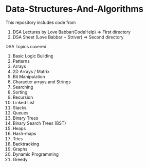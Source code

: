 # Data-Structures-And-Algorithms
This repository includes code from
1. DSA Lectures by Love Babbar(CodeHelp) => First directory
2. DSA Sheet (Love Babbar + Striver) => Second directory

DSA Topics covered
1. Basic Logic Building
2. Patterns
3. Arrays
4. 2D Arrays / Matrix 
5. Bit Manipulation 
6. Character arrays and Strings 
7. Searching 
8. Sorting 
9. Recursion
10. Linked List 
11. Stacks
12. Queues
13. Binary Trees
14. Binary Search Trees (BST) 
15. Heaps 
16. Hash-maps 
17. Tries 
18. Backtracking 
19. Graphs
20. Dynamic Programming
21. Greedy
